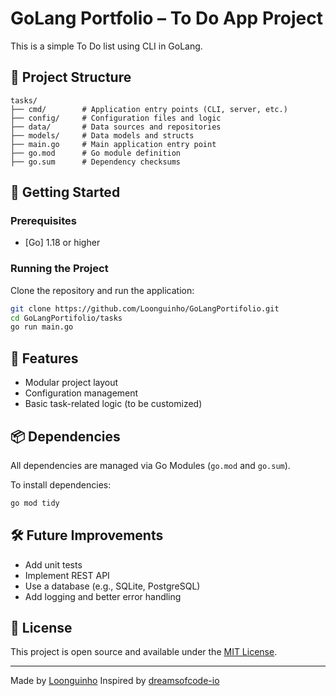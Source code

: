 # GoLang Portfolio – To Do App Project

This is a simple To Do list using CLI in GoLang.

## 📁 Project Structure

```
tasks/
├── cmd/        # Application entry points (CLI, server, etc.)
├── config/     # Configuration files and logic
├── data/       # Data sources and repositories
├── models/     # Data models and structs
├── main.go     # Main application entry point
├── go.mod      # Go module definition
├── go.sum      # Dependency checksums
```

## 🚀 Getting Started

### Prerequisites

- [Go] 1.18 or higher

### Running the Project

Clone the repository and run the application:

```bash
git clone https://github.com/Loonguinho/GoLangPortifolio.git
cd GoLangPortifolio/tasks
go run main.go
```

## 🧩 Features

- Modular project layout
- Configuration management
- Basic task-related logic (to be customized)

## 📦 Dependencies

All dependencies are managed via Go Modules (`go.mod` and `go.sum`).

To install dependencies:

```bash
go mod tidy
```

## 🛠️ Future Improvements

- Add unit tests
- Implement REST API
- Use a database (e.g., SQLite, PostgreSQL)
- Add logging and better error handling

## 📄 License

This project is open source and available under the [MIT License](LICENSE).

---

Made by [Loonguinho](https://github.com/Loonguinho)
Inspired by [dreamsofcode-io](https://github.com/dreamsofcode-io)
